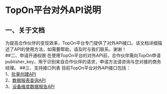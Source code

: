 # TopOn平台对外API说明
## 一、关于文档
为提高合作伙伴的变现效率，TopOn平台专门提供了对外API接口。该文档详细描述了API的使用方法，如需要帮助，请及时与我们联系，谢谢！</br>
##二、申请开通权限
在使用TopOn平台的对外API前，合作伙伴需向TopOn申请 publisher_key，用于识别来自合作伙伴的请求，申请方法请咨询与您对接的商务经理。
##三、支持接口列表
目前TopOn平台对外API接口包括：</br>
1、[批量创建API](/zh/TopOnBatchCreateAPI.md)</br>
2、[数据报表查询API](/zh/TopOnReportAPI.md)</br>
3、[设备维度数据报告API](/zh/TopOnDeviceReportAPI.md)</br>